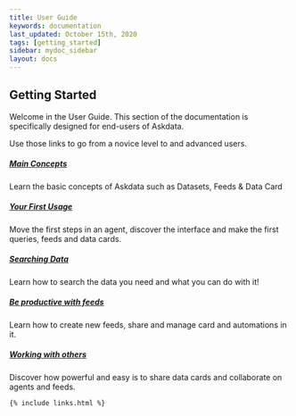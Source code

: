 ```yaml
---
title: User Guide
keywords: documentation
last_updated: October 15th, 2020
tags: [getting_started]
sidebar: mydoc_sidebar
layout: docs
---
```


## Getting Started

Welcome in the User Guide. This section of the documentation is specifically designed for end-users of Askdata.

Use those links to go from a novice level to and advanced users.

##### [Main Concepts](/docs/main-concepts)

Learn the basic concepts of Askdata such as Datasets, Feeds & Data Card

##### [Your First Usage](/docs/your-first-usage)

Move the first steps in an agent, discover the interface and make the first queries, feeds and data cards.

##### [Searching Data](/docs/searching-data)

Learn how to search the data you need and what you can do with it!

##### [Be productive with feeds](/docs/be-productive-with-feeds)

Learn how to create new feeds, share and manage card and automations in it.

##### [Working with others](/docs/working-with-others)

Discover how powerful and easy is to share data cards and collaborate on agents and feeds.




    {% include links.html %}

    
